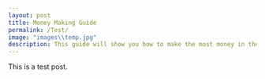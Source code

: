 ```yaml
---
layout: post
title: Money Making Guide
permalink: /Test/
image: "images\\temp.jpg"
description: This guide will show you how to make the most money in the game!
---
```


This is a test post.